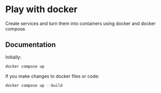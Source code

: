 # Play with docker

Create services and turn them into containers using docker and docker compose.

## Documentation

Initially:

```powershell
docker compose up
```

If you make changes to docker files or code:

```powershell
docker compose up --build
```

